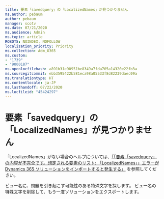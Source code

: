 ```yaml
---
title: 要素「savedquery」の「LocalizedNames」が見つかりません
ms.author: pebaum
author: pebaum
manager: scotv
ms.date: 07/21/2020
ms.audience: Admin
ms.topic: article
ROBOTS: NOINDEX, NOFOLLOW
localization_priority: Priority
ms.collection: Adm_O365
ms.custom:
- "1739"
- "9000187"
ms.openlocfilehash: a891b31e90951be8349a7fda705a14320e22fb3a
ms.sourcegitcommit: ebb3595422b581eca98a05533f8d82239daec09a
ms.translationtype: HT
ms.contentlocale: ja-JP
ms.lasthandoff: 07/22/2020
ms.locfileid: "45424297"
---
```

# <a name="missing-localizednames-in-element-savedquery"></a>要素「savedquery」の「LocalizedNames」が見つかりません

「LocalizedNames」がない場合のヘルプについては、[「「要素「savedquery」の内容が不完全です。想定される要素のリスト: 「LocalizedNames」」エラーが Dynamics 365 ソリューションをインポートすると発生する」](https://support.microsoft.com/help/4463330/the-element-savedquery-has-incomplete-content-list-of-possible-element) を参照してください。

ビュー名に、問題を引き起こす可能性のある特殊文字を探します。 ビュー名の特殊文字を削除して、もう一度ソリューションをエクスポートします。